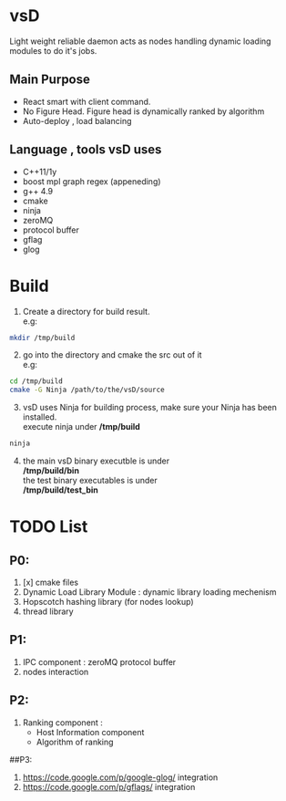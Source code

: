 # vsD

Light weight reliable daemon acts as nodes handling dynamic loading modules
to do it's jobs.

## Main Purpose

* React smart with client command.
* No Figure Head. Figure head is dynamically ranked by algorithm
* Auto-deploy , load balancing

## Language , tools vsD uses

* C++11/1y
* boost mpl graph regex (appeneding)
* g++ 4.9
* cmake
* ninja
* zeroMQ
* protocol buffer
* gflag
* glog

# Build
1. Create a directory for build result.  
   e.g:
```bash
mkdir /tmp/build
```

2. go into the directory and cmake the src out of it  
   e.g:
```bash
cd /tmp/build
cmake -G Ninja /path/to/the/vsD/source
```

3. vsD uses Ninja for building process, make sure your Ninja has been installed.  
   execute ninja under **/tmp/build**
```bash
ninja
```

4. the main vsD binary executble is under  
   **/tmp/build/bin**  
   the test binary executables is under  
   **/tmp/build/test_bin**  

# TODO List

## P0:
1. [x] cmake files
2. Dynamic Load Library Module : dynamic library loading mechenism
3. Hopscotch hashing library (for nodes lookup)
4. thread library

## P1:
1. IPC component :
      zeroMQ
      protocol buffer
2. nodes interaction

## P2:
1. Ranking component :
     * Host Information component
     * Algorithm of ranking

##P3:
1. https://code.google.com/p/google-glog/ integration
2. https://code.google.com/p/gflags/ integration

